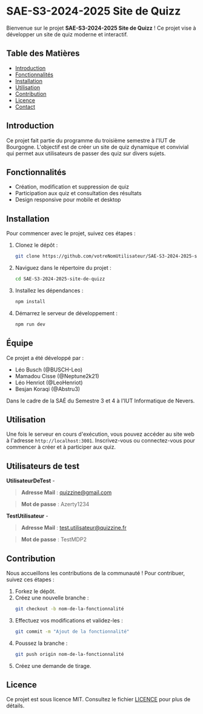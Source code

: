 # SAE-S3-2024-2025 Site de Quizz

Bienvenue sur le projet **SAE-S3-2024-2025 Site de Quizz** ! Ce projet vise à développer un site de quiz moderne et interactif.

## Table des Matières

- [Introduction](#introduction)
- [Fonctionnalités](#fonctionnalités)
- [Installation](#installation)
- [Utilisation](#utilisation)
- [Contribution](#contribution)
- [Licence](#licence)
- [Contact](#contact)

## Introduction

Ce projet fait partie du programme du troisième semestre à l'IUT de Bourgogne. L'objectif est de créer un site de quiz dynamique et convivial qui permet aux utilisateurs de passer des quiz sur divers sujets.

## Fonctionnalités

- Création, modification et suppression de quiz
- Participation aux quiz et consultation des résultats
- Design responsive pour mobile et desktop

## Installation

Pour commencer avec le projet, suivez ces étapes :

1. Clonez le dépôt :
    ```bash
    git clone https://github.com/votreNomUtilisateur/SAE-S3-2024-2025-site-de-quizz.git
    ```
2. Naviguez dans le répertoire du projet :
    ```bash
    cd SAE-S3-2024-2025-site-de-quizz
    ```
3. Installez les dépendances :
    ```bash
    npm install
    ```
4. Démarrez le serveur de développement :
    ```bash
    npm run dev
    ```

## Équipe

Ce projet a été développé par :
- Léo Busch (@BUSCH-Leo)
- Mamadou Cisse (@Neptune2k21)
- Léo Henriot (@LeoHenriot)
- Besjan Koraqi (@Abstru3)

Dans le cadre de la SAÉ du Semestre 3 et 4 à l'IUT Informatique de Nevers.

## Utilisation

Une fois le serveur en cours d'exécution, vous pouvez accéder au site web à l'adresse `http://localhost:3001`. Inscrivez-vous ou connectez-vous pour commencer à créer et à participer aux quiz.

## Utilisateurs de test

**UtilisateurDeTest** -
> **Adresse Mail** : quizzine@gmail.com

> **Mot de passe** : Azerty1234

**TestUtilisateur** -
> **Adresse Mail** : test.utilisateur@quizzine.fr

> **Mot de passe** : TestMDP2

## Contribution

Nous accueillons les contributions de la communauté ! Pour contribuer, suivez ces étapes :

1. Forkez le dépôt.
2. Créez une nouvelle branche :
    ```bash
    git checkout -b nom-de-la-fonctionnalité
    ```
3. Effectuez vos modifications et validez-les :
    ```bash
    git commit -m "Ajout de la fonctionnalité"
    ```
4. Poussez la branche :
    ```bash
    git push origin nom-de-la-fonctionnalité
    ```
5. Créez une demande de tirage.

## Licence

Ce projet est sous licence MIT. Consultez le fichier [LICENCE](LICENSE) pour plus de détails.
